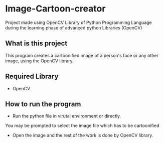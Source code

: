 # Image-Cartoon-creator
Project made using OpenCV Library of Python Programming Language during the learning phase of advanced python Libraries (OpenCV)

## What is this project
This program creates a cartoonified image of a person's face or any other image, using the OpenCV library.

## Required Library
- OpenCV

## How to run the program
- Run the python file in virutal environment or directly.

You may be prompted to select the image file which has to be cartoonified
- Open the image and the rest of the work is done by OpenCV library.
